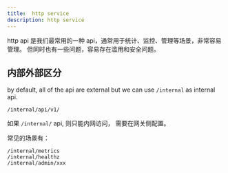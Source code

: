 ```yaml
---
title:  http service
description: http service
---
```


http api 是我们最常用的一种 api，通常用于统计、监控、管理等场景，非常容易管理。
但同时也有一些问题，容易存在滥用和安全问题。

## 内部外部区分

by default, all of the api are external
but we can use `/internal`  as internal api.

```text
/internal/api/v1/
```

如果 `/internal/`  api, 则只能内网访问， 需要在网关侧配置。

常见的场景有：

```text
/internal/metrics
/internal/healthz
/internal/admin/xxx
```
